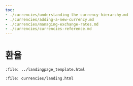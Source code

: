 ```yaml
---
toc:
- ./currencies/understanding-the-currency-hierarchy.md
- ./currencies/adding-a-new-currency.md
- ./currencies/managing-exchange-rates.md
- ./currencies/currencies-reference.md
---
```

# 환율

```{raw} html
:file: ../landingpage_template.html
```

```{raw} html
:file: currencies/landing.html
```
